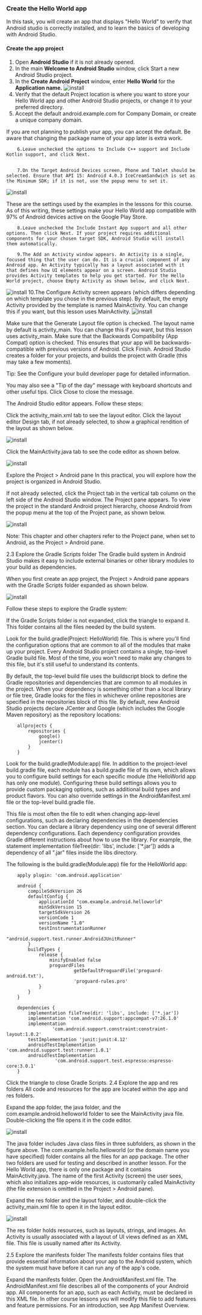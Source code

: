 ### Create the Hello World app
In this task, you will create an app that displays "Hello World" to verify that Android studio is correctly installed, and to learn the basics of developing with Android Studio.

#### Create the app project

1. Open **Android Studio** if it is not already opened.
2. In the main **Welcome to Android Studio** window, click Start a new Android Studio project.
3. In the **Create Android Project** window, enter **Hello World** for the **Application name.**
![install ](https://user-images.githubusercontent.com/21328787/86093091-0d73a980-bacc-11ea-94bb-b328d7caa7e7.png)
4. Verify that the default Project location is where you want to store your Hello World app and other Android Studio projects, or change it to your preferred directory.
5. Accept the default android.example.com for Company Domain, or create a unique company domain.
        
  If you are not planning to publish your app, you can accept the default. Be aware that changing the package name of your app later is extra work.

        6.Leave unchecked the options to Include C++ support and Include Kotlin support, and click Next.
       
        
        7.On the Target Android Devices screen, Phone and Tablet should be selected. Ensure that API 15: Android 4.0.3 IceCreamSandwich is set as the Minimum SDK; if it is not, use the popup menu to set it.
![install ](https://user-images.githubusercontent.com/21328787/86093103-106e9a00-bacc-11ea-9a55-00126f8ea444.png)
        
        
        
 These are the settings used by the examples in the lessons for this course. As of this writing, these settings make your Hello World app compatible with 97% of Android devices active on the Google Play Store.

        8.Leave unchecked the Include Instant App support and all other options. Then click Next. If your project requires additional components for your chosen target SDK, Android Studio will install them automatically.
        
        9.The Add an Activity window appears. An Activity is a single, focused thing that the user can do. It is a crucial component of any Android app. An Activity typically has a layout associated with it that defines how UI elements appear on a screen. Android Studio provides Activity templates to help you get started. For the Hello World project, choose Empty Activity as shown below, and click Next.
![install ](https://user-images.githubusercontent.com/21328787/86093111-12d0f400-bacc-11ea-98f8-2e26554c6b18.png)
10.The Configure Activity screen appears (which differs depending on which template you chose in the previous step). By default, the empty Activity provided by the template is named MainActivity. You can change this if you want, but this lesson uses MainActivity.
![install ](https://user-images.githubusercontent.com/21328787/86093103-106e9a00-bacc-11ea-9a55-00126f8ea444.png)

Make sure that the Generate Layout file option is checked. The layout name by default is activity_main. You can change this if you want, but this lesson uses activity_main.
Make sure that the Backwards Compatibility (App Compat) option is checked. This ensures that your app will be backwards-compatible with previous versions of Android.
Click Finish.
Android Studio creates a folder for your projects, and builds the project with Gradle (this may take a few moments).

Tip: See the Configure your build developer page for detailed information.

You may also see a "Tip of the day" message with keyboard shortcuts and other useful tips. Click Close to close the message.

The Android Studio editor appears. Follow these steps:

Click the activity_main.xml tab to see the layout editor.
Click the layout editor Design tab, if not already selected, to show a graphical rendition of the layout as shown below.

![install ](https://user-images.githubusercontent.com/21328787/86093113-12d0f400-bacc-11ea-9c80-c05bb0f01adc.png)

Click the MainActivity.java tab to see the code editor as shown below.

![install ](https://user-images.githubusercontent.com/21328787/86093099-0fd60380-bacc-11ea-95f8-81bac2e9349a.png)



Explore the Project > Android pane
In this practical, you will explore how the project is organized in Android Studio.

If not already selected, click the Project tab in the vertical tab column on the left side of the Android Studio window. The Project pane appears.
To view the project in the standard Android project hierarchy, choose Android from the popup menu at the top of the Project pane, as shown below.

![install ](https://user-images.githubusercontent.com/21328787/86093104-11073080-bacc-11ea-9645-d3be1e17f3c0.png)

Note: This chapter and other chapters refer to the Project pane, when set to Android, as the Project > Android pane.

2.3 Explore the Gradle Scripts folder
The Gradle build system in Android Studio makes it easy to include external binaries or other library modules to your build as dependencies.

When you first create an app project, the Project > Android pane appears with the Gradle Scripts folder expanded as shown below.

![install ](https://user-images.githubusercontent.com/21328787/86093097-0f3d6d00-bacc-11ea-8f65-539d7db7d445.png)

Follow these steps to explore the Gradle system:

If the Gradle Scripts folder is not expanded, click the triangle to expand it.
This folder contains all the files needed by the build system.

Look for the build.gradle(Project: HelloWorld) file.
This is where you'll find the configuration options that are common to all of the modules that make up your project. Every Android Studio project contains a single, top-level Gradle build file. Most of the time, you won't need to make any changes to this file, but it's still useful to understand its contents.

By default, the top-level build file uses the buildscript block to define the Gradle repositories and dependencies that are common to all modules in the project. When your dependency is something other than a local library or file tree, Gradle looks for the files in whichever online repositories are specified in the repositories block of this file. By default, new Android Studio projects declare JCenter and Google (which includes the Google Maven repository) as the repository locations:

        allprojects {
            repositories {
                google()
                jcenter()
            }
        }
Look for the build.gradle(Module:app) file.
In addition to the project-level build.gradle file, each module has a build.gradle file of its own, which allows you to configure build settings for each specific module (the HelloWorld app has only one module). Configuring these build settings allows you to provide custom packaging options, such as additional build types and product flavors. You can also override settings in the AndroidManifest.xml file or the top-level build.gradle file.

This file is most often the file to edit when changing app-level configurations, such as declaring dependencies in the dependencies section. You can declare a library dependency using one of several different dependency configurations. Each dependency configuration provides Gradle different instructions about how to use the library. For example, the statement implementation fileTree(dir: 'libs', include: ['*.jar']) adds a dependency of all ".jar" files inside the libs directory.

The following is the build.gradle(Module:app) file for the HelloWorld app:

        apply plugin: 'com.android.application'

        android {
            compileSdkVersion 26
            defaultConfig {
                applicationId "com.example.android.helloworld"
                minSdkVersion 15
                targetSdkVersion 26
                versionCode 1
                versionName "1.0"
                testInstrumentationRunner 
                           "android.support.test.runner.AndroidJUnitRunner"
            }
            buildTypes {
                release {
                    minifyEnabled false
                    proguardFiles 
                             getDefaultProguardFile('proguard-android.txt'), 
                             'proguard-rules.pro'
                }
            }
        }

        dependencies {
            implementation fileTree(dir: 'libs', include: ['*.jar'])
            implementation 'com.android.support:appcompat-v7:26.1.0'
            implementation 
                     'com.android.support.constraint:constraint-layout:1.0.2'
            testImplementation 'junit:junit:4.12'
            androidTestImplementation 'com.android.support.test:runner:1.0.1'
            androidTestImplementation 
                      'com.android.support.test.espresso:espresso-core:3.0.1'
        }
Click the triangle to close Gradle Scripts.
2.4 Explore the app and res folders
All code and resources for the app are located within the app and res folders.

Expand the app folder, the java folder, and the com.example.android.helloworld folder to see the MainActivity java file. Double-clicking the file opens it in the code editor.

![install ](https://user-images.githubusercontent.com/21328787/86093947-714aa200-bacd-11ea-9ed8-73d35ccdda85.png)


The java folder includes Java class files in three subfolders, as shown in the figure above. The com.example.hello.helloworld (or the domain name you have specified) folder contains all the files for an app package. The other two folders are used for testing and described in another lesson. For the Hello World app, there is only one package and it contains MainActivity.java. The name of the first Activity (screen) the user sees, which also initializes app-wide resources, is customarily called MainActivity (the file extension is omitted in the Project > Android pane).

Expand the res folder and the layout folder, and double-click the activity_main.xml file to open it in the layout editor.

![install ](https://user-images.githubusercontent.com/21328787/86093944-6f80de80-bacd-11ea-9734-22ebf4c1cf32.png)


The res folder holds resources, such as layouts, strings, and images. An Activity is usually associated with a layout of UI views defined as an XML file. This file is usually named after its Activity.

2.5 Explore the manifests folder
The manifests folder contains files that provide essential information about your app to the Android system, which the system must have before it can run any of the app's code.

Expand the manifests folder.
Open the AndroidManifest.xml file.
The AndroidManifest.xml file describes all of the components of your Android app. All components for an app, such as each Activity, must be declared in this XML file. In other course lessons you will modify this file to add features and feature permissions. For an introduction, see App Manifest Overview.
